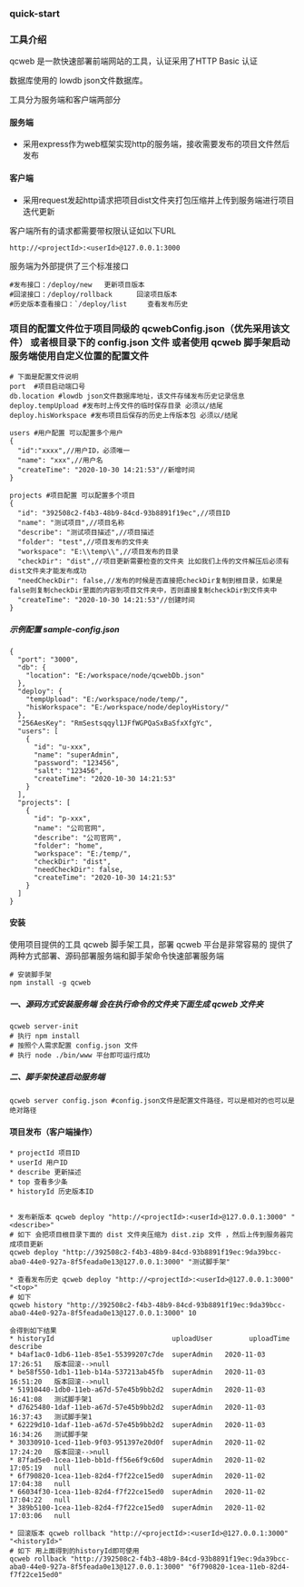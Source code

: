 ### quick-start
### 工具介绍
qcweb 是一款快速部署前端网站的工具，认证采用了HTTP Basic 认证

数据库使用的 lowdb json文件数据库。

工具分为服务端和客户端两部分

#### 服务端
* 采用express作为web框架实现http的服务端，接收需要发布的项目文件然后发布

#### 客户端
* 采用request发起http请求把项目dist文件夹打包压缩并上传到服务端进行项目迭代更新

客户端所有的请求都需要带权限认证如以下URL

`http://<projectId>:<userId>@127.0.0.1:3000`

服务端为外部提供了三个标准接口
```
#发布接口：/deploy/new   更新项目版本
#回滚接口：/deploy/rollback      回滚项目版本
#历史版本查看接口：`/deploy/list     查看发布历史
```

### 项目的配置文件位于项目同级的 qcwebConfig.json（优先采用该文件） 或者根目录下的  config.json 文件 或者使用 qcweb 脚手架启动服务端使用自定义位置的配置文件
```
# 下面是配置文件说明
port  #项目启动端口号
db.location #lowdb json文件数据库地址，该文件存储发布历史记录信息
deploy.tempUpload #发布时上传文件的临时保存目录 必须以/结尾
deploy.hisWorkspace #发布项目后保存的历史上传版本包 必须以/结尾

users #用户配置 可以配置多个用户
{
  "id":"xxxx",//用户ID，必须唯一
  "name": "xxx",//用户名
  "createTime": "2020-10-30 14:21:53"//新增时间
}

projects #项目配置 可以配置多个项目
{
  "id": "392508c2-f4b3-48b9-84cd-93b8891f19ec",//项目ID
  "name": "测试项目",//项目名称
  "describe": "测试项目描述",//项目描述
  "folder": "test",//项目发布的文件夹
  "workspace": "E:\\temp\\",//项目发布的目录
  "checkDir": "dist",//项目更新需要检查的文件夹 比如我们上传的文件解压后必须有dist文件夹才能发布成功
  "needCheckDir": false,//发布的时候是否直接把checkDir复制到根目录，如果是false则复制checkDir里面的内容到项目文件夹中，否则直接复制checkDir到文件夹中
  "createTime": "2020-10-30 14:21:53"//创建时间
}
```
##### 示例配置 sample-config.json
```
{
  "port": "3000",
  "db": {
    "location": "E:/workspace/node/qcwebDb.json"
  },
  "deploy": {
    "tempUpload": "E:/workspace/node/temp/",
    "hisWorkspace": "E:/workspace/node/deployHistory/"
  },
  "256AesKey": "RmSestsqqyl1JFfWGPQaSxBaSfxXfgYc",
  "users": [
    {
      "id": "u-xxx",
      "name": "superAdmin",
      "password": "123456",
      "salt": "123456",
      "createTime": "2020-10-30 14:21:53"
    }
  ],
  "projects": [
    {
      "id": "p-xxx",
      "name": "公司官网",
      "describe": "公司官网",
      "folder": "home",
      "workspace": "E:/temp/",
      "checkDir": "dist",
      "needCheckDir": false,
      "createTime": "2020-10-30 14:21:53"
    }
  ]
}

```

#### 安装
使用项目提供的工具 qcweb 脚手架工具，部署 qcweb 平台是非常容易的 提供了两种方式部署、源码部署服务端和脚手架命令快速部署服务端
```shell script
# 安装脚手架
npm install -g qcweb
```
##### 一、源码方式安装服务端 会在执行命令的文件夹下面生成 qcweb 文件夹
```
qcweb server-init
# 执行 npm install
# 按照个人需求配置 config.json 文件
# 执行 node ./bin/www 平台即可运行成功
```
##### 二、脚手架快速启动服务端
```
qcweb server config.json #config.json文件是配置文件路径，可以是相对的也可以是绝对路径
```

#### 项目发布（客户端操作）

```shell script
* projectId 项目ID
* userId 用户ID
* describe 更新描述
* top 查看多少条
* historyId 历史版本ID


* 发布新版本 qcweb deploy "http://<projectId>:<userId>@127.0.0.1:3000" "<describe>"
# 如下 会把项目根目录下面的 dist 文件夹压缩为 dist.zip 文件 ，然后上传到服务器完成项目更新
qcweb deploy "http://392508c2-f4b3-48b9-84cd-93b8891f19ec:9da39bcc-aba0-44e0-927a-8f5feada0e13@127.0.0.1:3000" "测试脚手架"

* 查看发布历史 qcweb deploy "http://<projectId>:<userId>@127.0.0.1:3000" "<top>"
# 如下
qcweb history "http://392508c2-f4b3-48b9-84cd-93b8891f19ec:9da39bcc-aba0-44e0-927a-8f5feada0e13@127.0.0.1:3000" 10

会得到如下结果
* historyId                             uploadUser         uploadTime    describe
* b4af1ac0-1db6-11eb-85e1-55399207c7de  superAdmin   2020-11-03 17:26:51   版本回滚-->null
* be58f550-1db1-11eb-b14a-537213ab45fb  superAdmin   2020-11-03 16:51:20   版本回滚-->null
* 51910440-1db0-11eb-a67d-57e45b9bb2d2  superAdmin   2020-11-03 16:41:08   测试脚手架1
* d7625480-1daf-11eb-a67d-57e45b9bb2d2  superAdmin   2020-11-03 16:37:43   测试脚手架1
* 62229d10-1daf-11eb-a67d-57e45b9bb2d2  superAdmin   2020-11-03 16:34:26   测试脚手架
* 30330910-1ced-11eb-9f03-951397e20d0f  superAdmin   2020-11-02 17:24:20   版本回滚-->null
* 87fad5e0-1cea-11eb-bb1d-ff56e6f9c60d  superAdmin   2020-11-02 17:05:19   null
* 6f790820-1cea-11eb-82d4-f7f22ce15ed0  superAdmin   2020-11-02 17:04:38   null
* 66034f30-1cea-11eb-82d4-f7f22ce15ed0  superAdmin   2020-11-02 17:04:22   null
* 389b5100-1cea-11eb-82d4-f7f22ce15ed0  superAdmin   2020-11-02 17:03:06   null

* 回滚版本 qcweb rollback "http://<projectId>:<userId>@127.0.0.1:3000" "<historyId>"
# 如下 用上面得到的historyId即可使用
qcweb rollback "http://392508c2-f4b3-48b9-84cd-93b8891f19ec:9da39bcc-aba0-44e0-927a-8f5feada0e13@127.0.0.1:3000" "6f790820-1cea-11eb-82d4-f7f22ce15ed0"

```


